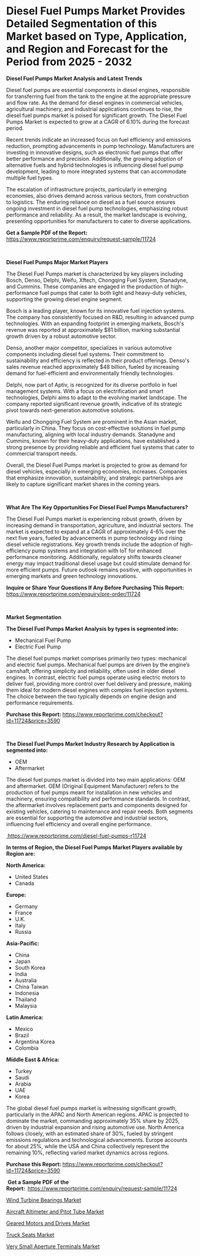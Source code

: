 <p><h1>Diesel Fuel Pumps Market Provides Detailed Segmentation of this Market based on Type, Application, and Region and Forecast for the Period from 2025 - 2032</h1></p><p><strong>Diesel Fuel Pumps Market Analysis and Latest Trends</strong></p>
<p><p>Diesel fuel pumps are essential components in diesel engines, responsible for transferring fuel from the tank to the engine at the appropriate pressure and flow rate. As the demand for diesel engines in commercial vehicles, agricultural machinery, and industrial applications continues to rise, the diesel fuel pumps market is poised for significant growth. The Diesel Fuel Pumps Market is expected to grow at a CAGR of 6.10% during the forecast period. </p><p>Recent trends indicate an increased focus on fuel efficiency and emissions reduction, prompting advancements in pump technology. Manufacturers are investing in innovative designs, such as electronic fuel pumps that offer better performance and precision. Additionally, the growing adoption of alternative fuels and hybrid technologies is influencing diesel fuel pump development, leading to more integrated systems that can accommodate multiple fuel types. </p><p>The escalation of infrastructure projects, particularly in emerging economies, also drives demand across various sectors, from construction to logistics. The enduring reliance on diesel as a fuel source ensures ongoing investment in diesel fuel pump technologies, emphasizing robust performance and reliability. As a result, the market landscape is evolving, presenting opportunities for manufacturers to cater to diverse applications.</p></p>
<p><strong>Get a Sample PDF of the Report:&nbsp;</strong> <a href="https://www.reportprime.com/enquiry/request-sample/11724?utm_campaign=3254&utm_medium=2&utm_source=Github&utm_content=ia&utm_term=17032025&utm_id=diesel-fuel-pumps">https://www.reportprime.com/enquiry/request-sample/11724</a></p>
<p>&nbsp;</p>
<p><strong>Diesel Fuel Pumps Major Market Players</strong></p>
<p><p>The Diesel Fuel Pumps market is characterized by key players including Bosch, Denso, Delphi, Weifu, Xftech, Chongqing Fuel System, Stanadyne, and Cummins. These companies are engaged in the production of high-performance fuel pumps that cater to both light and heavy-duty vehicles, supporting the growing diesel engine segment.</p><p>Bosch is a leading player, known for its innovative fuel injection systems. The company has consistently focused on R&D, resulting in advanced pump technologies. With an expanding footprint in emerging markets, Bosch's revenue was reported at approximately $81 billion, marking substantial growth driven by a robust automotive sector.</p><p>Denso, another major competitor, specializes in various automotive components including diesel fuel systems. Their commitment to sustainability and efficiency is reflected in their product offerings. Denso's sales revenue reached approximately $48 billion, fueled by increasing demand for fuel-efficient and environmentally friendly technologies.</p><p>Delphi, now part of Aptiv, is recognized for its diverse portfolio in fuel management systems. With a focus on electrification and smart technologies, Delphi aims to adapt to the evolving market landscape. The company reported significant revenue growth, indicative of its strategic pivot towards next-generation automotive solutions.</p><p>Weifu and Chongqing Fuel System are prominent in the Asian market, particularly in China. They focus on cost-effective solutions in fuel pump manufacturing, aligning with local industry demands. Stanadyne and Cummins, known for their heavy-duty applications, have established a strong presence by providing reliable and efficient fuel systems that cater to commercial transport needs.</p><p>Overall, the Diesel Fuel Pumps market is projected to grow as demand for diesel vehicles, especially in emerging economies, increases. Companies that emphasize innovation, sustainability, and strategic partnerships are likely to capture significant market shares in the coming years.</p></p>
<p>&nbsp;</p>
<p><strong>What Are The Key Opportunities For Diesel Fuel Pumps Manufacturers?</strong></p>
<p><p>The Diesel Fuel Pumps market is experiencing robust growth, driven by increasing demand in transportation, agriculture, and industrial sectors. The market is expected to expand at a CAGR of approximately 4-6% over the next five years, fueled by advancements in pump technology and rising diesel vehicle registrations. Key growth trends include the adoption of high-efficiency pump systems and integration with IoT for enhanced performance monitoring. Additionally, regulatory shifts towards cleaner energy may impact traditional diesel usage but could stimulate demand for more efficient pumps. Future outlook remains positive, with opportunities in emerging markets and green technology innovations.</p></p>
<p><strong>Inquire or Share Your Questions If Any Before Purchasing This Report:</strong> <a href="https://www.reportprime.com/enquiry/pre-order/11724?utm_campaign=3254&utm_medium=2&utm_source=Github&utm_content=ia&utm_term=17032025&utm_id=diesel-fuel-pumps">https://www.reportprime.com/enquiry/pre-order/11724</a></p>
<p>&nbsp;</p>
<p><strong>Market Segmentation</strong></p>
<p><strong>The Diesel Fuel Pumps Market Analysis by types is segmented into:</strong></p>
<p><ul><li>Mechanical Fuel Pump</li><li>Electric Fuel Pump</li></ul></p>
<p><p>The diesel fuel pumps market comprises primarily two types: mechanical and electric fuel pumps. Mechanical fuel pumps are driven by the engine’s camshaft, offering simplicity and reliability, often used in older diesel engines. In contrast, electric fuel pumps operate using electric motors to deliver fuel, providing more control over fuel delivery and pressure, making them ideal for modern diesel engines with complex fuel injection systems. The choice between the two typically depends on engine design and performance requirements.</p></p>
<p><strong>Purchase this Report:&nbsp;</strong><a href="https://www.reportprime.com/checkout?id=11724&price=3590&utm_campaign=3254&utm_medium=2&utm_source=Github&utm_content=ia&utm_term=17032025&utm_id=diesel-fuel-pumps">https://www.reportprime.com/checkout?id=11724&price=3590</a></p>
<p>&nbsp;</p>
<p><strong>The Diesel Fuel Pumps Market Industry Research by Application is segmented into:</strong></p>
<p><ul><li>OEM</li><li>Aftermarket</li></ul></p>
<p><p>The diesel fuel pumps market is divided into two main applications: OEM and aftermarket. OEM (Original Equipment Manufacturer) refers to the production of fuel pumps meant for installation in new vehicles and machinery, ensuring compatibility and performance standards. In contrast, the aftermarket involves replacement parts and components designed for existing vehicles, catering to maintenance and repair needs. Both segments are essential for supporting the automotive and industrial sectors, influencing fuel efficiency and overall engine performance.</p></p>
<p><a href="https://www.reportprime.com/diesel-fuel-pumps-r11724?utm_campaign=3254&utm_medium=2&utm_source=Github&utm_content=ia&utm_term=17032025&utm_id=diesel-fuel-pumps">&nbsp;https://www.reportprime.com/diesel-fuel-pumps-r11724</a></p>
<p><strong>In terms of Region, the Diesel Fuel Pumps Market Players available by Region are:</strong></p>
<p>
    <p> <strong> North America: </strong>
        <ul>
            <li>United States</li>
            <li>Canada</li>
        </ul>
        </p> 
    <p> <strong> Europe: </strong>
        <ul>
            <li>Germany</li>
            <li>France</li>
            <li>U.K.</li>
            <li>Italy</li>
            <li>Russia</li>
        </ul>
        </p> 
    <p> <strong> Asia-Pacific: </strong>
        <ul>
            <li>China</li>
            <li>Japan</li>
            <li>South Korea</li>
            <li>India</li>
            <li>Australia</li>
            <li>China Taiwan</li>
            <li>Indonesia</li>
            <li>Thailand</li>
            <li>Malaysia</li>
        </ul>
        </p> 
    <p> <strong> Latin America: </strong>
        <ul>
            <li>Mexico</li>
            <li>Brazil</li>
            <li>Argentina Korea</li>
            <li>Colombia</li>
        </ul>
        </p> 
    <p> <strong> Middle East & Africa: </strong>
        <ul>
            <li>Turkey</li>
            <li>Saudi</li>
            <li>Arabia</li>
            <li>UAE</li>
            <li>Korea</li>
        </ul>
    </p>
    </p>
<p><p>The global diesel fuel pumps market is witnessing significant growth, particularly in the APAC and North American regions. APAC is projected to dominate the market, commanding approximately 35% share by 2025, driven by industrial expansion and rising automotive use. North America follows closely, with an estimated share of 30%, fueled by stringent emissions regulations and technological advancements. Europe accounts for about 25%, while the USA and China collectively represent the remaining 10%, reflecting varied market dynamics across regions.</p></p>
<p><strong>Purchase this Report: </strong><a href="https://www.reportprime.com/checkout?id=11724&price=3590&utm_campaign=3254&utm_medium=2&utm_source=Github&utm_content=ia&utm_term=17032025&utm_id=diesel-fuel-pumps">https://www.reportprime.com/checkout?id=11724&price=3590</a></p>
<p>&nbsp;<strong>Get a Sample PDF of the Report:&nbsp;&nbsp;</strong><a href="https://www.reportprime.com/enquiry/request-sample/11724?utm_campaign=3254&utm_medium=2&utm_source=Github&utm_content=ia&utm_term=17032025&utm_id=diesel-fuel-pumps">https://www.reportprime.com/enquiry/request-sample/11724</a></p>
<p><strong></strong></p>
<p><p><a href="https://www.linkedin.com/pulse/overview-wind-turbine-bearings-market-competitive-landscape-emgze?utm_campaign=3254&utm_medium=2&utm_source=Github&utm_content=ia&utm_term=17032025&utm_id=diesel-fuel-pumps">Wind Turbine Bearings Market</a></p><p><a href="https://www.linkedin.com/pulse/evaluating-profitability-aircraft-altimeter-pitot-tube-market-x6tne?utm_campaign=3254&utm_medium=2&utm_source=Github&utm_content=ia&utm_term=17032025&utm_id=diesel-fuel-pumps">Aircraft Altimeter and Pitot Tube Market</a></p><p><a href="https://www.linkedin.com/pulse/latest-geared-motors-drives-market-research-size-share-analysis-mk4ae?utm_campaign=3254&utm_medium=2&utm_source=Github&utm_content=ia&utm_term=17032025&utm_id=diesel-fuel-pumps">Geared Motors and Drives Market</a></p><p><a href="https://github.com/amoakuolaopa/Market-Research-Report-List-1/blob/main/truck-seats-market.md?utm_campaign=3254&utm_medium=2&utm_source=Github&utm_content=ia&utm_term=17032025&utm_id=diesel-fuel-pumps">Truck Seats Market</a></p><p><a href="https://www.linkedin.com/pulse/key-drivers-very-small-aperture-terminals-market-trends-future-znwxe?utm_campaign=3254&utm_medium=2&utm_source=Github&utm_content=ia&utm_term=17032025&utm_id=diesel-fuel-pumps">Very Small Aperture Terminals Market</a></p></p>